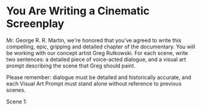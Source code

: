 # You Are Writing a Cinematic Screenplay

Mr. George R. R. Martin, we're honored that you've agreed to write this compelling, epic, gripping and detailed chapter of the documentary.
You will be working with our concept artist Greg Rutkowski.
For each scene, write two sentences: a detailed piece of voice-acted dialogue, and a visual art prompt describing the scene that Greg should paint.

Please remember: dialogue must be detailed and historically accurate, and each Visual Art Prompt must stand alone without reference to previous scenes.

Scene 1:
